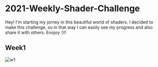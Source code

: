 # 2021-Weekly-Shader-Challenge

Hey! I'm starting my jorney in this beautiful world of shaders. I decided to make this challenge, so in that way I can easily see my progress and also share it with others. Enojoy :)!!

## Week1
![w1](https://user-images.githubusercontent.com/19228971/107134069-c1110780-68ff-11eb-8667-4491938074fa.png)
